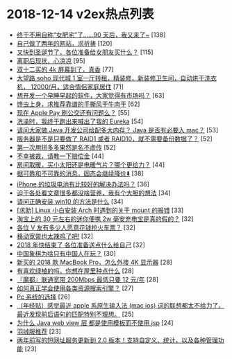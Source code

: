 # 2018-12-14 v2ex热点列表

+ [终于不用自称“女肥宅”了……90 天后，我又来了~](https://www.v2ex.com/t/517490#reply138) [138]
+ [自己做了两年的网站，求祈祷](https://www.v2ex.com/t/517585#reply120) [120]
+ [又快到圣诞节了，各位准备给女朋友买什么？](https://www.v2ex.com/t/517411#reply115) [115]
+ [离职后现状，心凉凉](https://www.v2ex.com/t/517523#reply95) [95]
+ [双十二买的 4k 屏幕到了，真香](https://www.v2ex.com/t/517641#reply77) [77]
+ [大望路 soho 现代城 1 室一厅转租，精装修，新装修卫生间，自动烘干洗衣机， 12000/月，适合情侣家庭居住](https://www.v2ex.com/t/517570#reply71) [71]
+ [想开发一个早睡早起的软件，大家觉得有市场吗？](https://www.v2ex.com/t/517564#reply63) [63]
+ [馋虫上身，求推荐靠谱的手撕风干牛肉干](https://www.v2ex.com/t/517500#reply62) [62]
+ [现在 Apple Pay 刷公交还有问题么？](https://www.v2ex.com/t/517491#reply55) [55]
+ [洗澡时，我终于跑出来喊出了我的 Eureka](https://www.v2ex.com/t/517517#reply54) [54]
+ [请问大家做 Java 开发公司给配多大内存？ Java 是否有必要入 mac？](https://www.v2ex.com/t/517444#reply53) [53]
+ [服务器是不是只要做了 RAID1 或者 RAID10，就不需要备份数据了？](https://www.v2ex.com/t/517442#reply52) [52]
+ [第一次用拼多多果然是名不虚传](https://www.v2ex.com/t/517445#reply52) [52]
+ [不幸被裁，请教一下赔偿金](https://www.v2ex.com/t/517463#reply44) [44]
+ [房间取暖，买小太阳还是电暖气片？哪个更给力？](https://www.v2ex.com/t/517551#reply44) [44]
+ [据可靠和不可靠的消息，固态会继续降价⬇️](https://www.v2ex.com/t/517532#reply38) [38]
+ [iPhone 的垃圾电池有比较好的解决办法吗？](https://www.v2ex.com/t/517487#reply36) [36]
+ [迫于各处看文章很多都没啥营养，我有个大胆的想法](https://www.v2ex.com/t/517439#reply34) [34]
+ [请问正确安装 win10 的方法是什么](https://www.v2ex.com/t/517595#reply34) [34]
+ [[求助] Linux 小白安装 Arch 时遇到的关于 mount 的报错](https://www.v2ex.com/t/517400#reply33) [33]
+ [淘宝上的 30 元左右的迷你便携 2w 毫安充电宝是真的假的？](https://www.v2ex.com/t/517449#reply32) [32]
+ [各位 V 友有多少人愿意花钱抢火车票？](https://www.v2ex.com/t/517507#reply32) [32]
+ [移动宽带也太辣鸡了吧!](https://www.v2ex.com/t/517530#reply32) [32]
+ [2018 年快结束了 各位准备送点什么给自己](https://www.v2ex.com/t/517578#reply32) [32]
+ [中国象棋为啥只有中国人在玩？](https://www.v2ex.com/t/517557#reply30) [30]
+ [新买的 2018 款 MacBook Pro，怎么外接 4K 显示器](https://www.v2ex.com/t/517407#reply28) [28]
+ [有喜欢绿植的吗，你想在屋里种点什么](https://www.v2ex.com/t/517524#reply28) [28]
+ [『魔都』联通宽带 200Mbps 最低只要 12 元/年](https://www.v2ex.com/t/517607#reply28) [28]
+ [如何真正学会使用各类资源搜索引擎？](https://www.v2ex.com/t/517405#reply27) [27]
+ [Pc 系统的选择](https://www.v2ex.com/t/517562#reply26) [26]
+ [（年经贴）感觉最近 apple 系原生输入法 (mac ios) 词的联想都太不给力了，最近发现前后语句的匹配特别不理想。](https://www.v2ex.com/t/517399#reply25) [25]
+ [为什么 Java web view 层 都是使用模板而不使用 jsp](https://www.v2ex.com/t/517513#reply24) [24]
+ [羽绒服推荐](https://www.v2ex.com/t/517669#reply23) [23]
+ [两年前写的短网址服务更新到 2.0 版本！支持自定义、统计，以及各种管理功能](https://www.v2ex.com/t/517617#reply23) [23]
